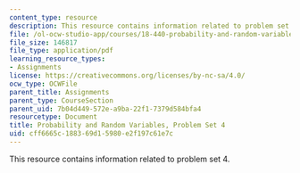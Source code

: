 ```yaml
---
content_type: resource
description: This resource contains information related to problem set 4.
file: /ol-ocw-studio-app/courses/18-440-probability-and-random-variables-spring-2014/cff6665c188369d15980e2f197c61e7c_MIT18_440S14_ProblemSet4.pdf
file_size: 146817
file_type: application/pdf
learning_resource_types:
- Assignments
license: https://creativecommons.org/licenses/by-nc-sa/4.0/
ocw_type: OCWFile
parent_title: Assignments
parent_type: CourseSection
parent_uid: 7b04d449-572e-a9ba-22f1-7379d584bfa4
resourcetype: Document
title: Probability and Random Variables, Problem Set 4
uid: cff6665c-1883-69d1-5980-e2f197c61e7c
---
```

This resource contains information related to problem set 4.